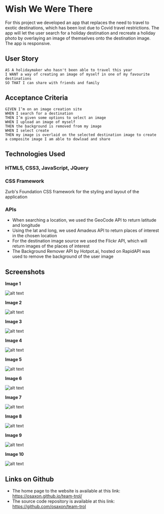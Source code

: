 # Wish We Were There

For this project we developed an app that replaces the need to travel to exotic destinations, which has been lost due to Covid travel restrictions. The app will let the user search for a holiday destination and recreate a holiday photo by overlaying an image of themselves onto the destination image. The app is responsive.

## User Story

```
AS A holidaymaker who hasn't been able to travel this year
I WANT a way of creating an image of myself in one of my favourite destinations
SO THAT I can share with friends and family 
```

## Acceptance Criteria

```
GIVEN I’m on an image creation site
WHEN I search for a destination
THEN I’m given some options to select an image
WHEN I upload an image of myself
THEN the background is removed from my image
WHEN I select create
THEN my image is overlaid on the selected destination image to create a composite image I am able to dowload and share
```

## Technologies Used 

### HTML5, CSS3, JavaScript, JQuery

### CSS Framework
Zurb's Foundation CSS framework for the styling and layout of the application


### APIs 
* When searching a location, we used the GeoCode API to return latitude and longitude
* Using the lat and long, we used Amadeus API to return places of interest in the chosen location
* For the destination image source we used the Flickr API, which will return images of the places of interest
* The Background Remover API by Hotpot.ai, hosted on RapidAPI was used to remove the background of the user image


## Screenshots


**Image 1**  

  ![alt text](https://github.com/TemyTemy/team-trol/blob/main/Assets/Images/screenshot1.PNG)


**Image 2**

 ![alt text](https://github.com/TemyTemy/team-trol/blob/main/Assets/Images/screenshot2.PNG)

**Image 3**

 ![alt text](https://github.com/TemyTemy/team-trol/blob/main/Assets/Images/screenshot3.PNG)




**Image 4**

 ![alt text](https://github.com/TemyTemy/team-trol/blob/main/Assets/Images/screenshot4.PNG)




**Image 5**

 ![alt text](https://github.com/TemyTemy/team-trol/blob/main/Assets/Images/screenshot5.PNG)



**Image 6**

 ![alt text](https://github.com/TemyTemy/team-trol/blob/main/Assets/Images/screenshot6.PNG)



**Image 7**

 ![alt text](https://github.com/TemyTemy/team-trol/blob/main/Assets/Images/screenshot7.PNG)


**Image 8**

 ![alt text](https://github.com/TemyTemy/team-trol/blob/main/Assets/Images/screenshot8.PNG)
 
 
 **Image 9**

 ![alt text](https://github.com/TemyTemy/team-trol/blob/main/Assets/Images/screenshot9.PNG)
 
 
 **Image 10**

 ![alt text](https://github.com/TemyTemy/team-trol/blob/main/Assets/Images/screenshot10.PNG)



## Links on Github

- The home page to the website is available at this link: https://osaxon.github.io/team-trol/
- The source code repository is available at this link: https://github.com/osaxon/team-trol



